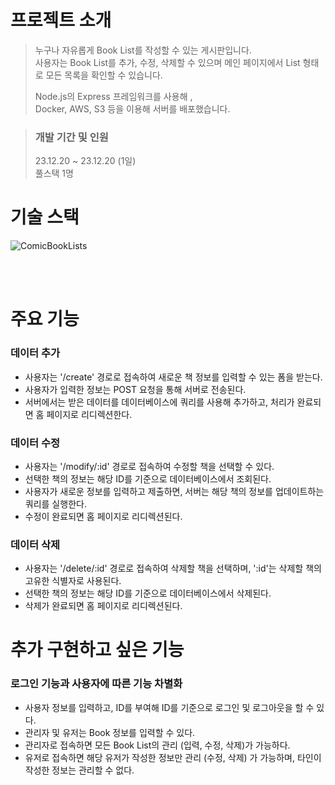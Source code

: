 # 프로젝트 소개


> 누구나 자유롭게 Book List를 작성할 수 있는 게시판입니다. \
> 사용자는 Book List를 추가, 수정, 삭제할 수 있으며 메인 페이지에서 List 형태로 모든 목록을 확인할 수 있습니다.
> 
> Node.js의 Express 프레임워크를 사용해 ,\
> Docker, AWS, S3 등을 이용해 서버를 배포했습니다.

> ### 개발 기간 및 인원
> 23.12.20 ~ 23.12.20 (1일) \
> 풀스택 1명


# 기술 스택
![ComicBookLists](https://github.com/jeong9745/ComicBookLists/assets/156148169/8c046e43-e68f-489f-b6d0-4c6d7e625547)


<br/>
<br/>

# 주요 기능

### 데이터 추가
- 사용자는 '/create' 경로로 접속하여 새로운 책 정보를 입력할 수 있는 폼을 받는다.
- 사용자가 입력한 정보는 POST 요청을 통해 서버로 전송된다.
- 서버에서는 받은 데이터를 데이터베이스에 쿼리를 사용해 추가하고, 처리가 완료되면 홈 페이지로 리디렉션한다.

### 데이터 수정
- 사용자는 '/modify/:id' 경로로 접속하여 수정할 책을 선택할 수 있다.
- 선택한 책의 정보는 해당 ID를 기준으로 데이터베이스에서 조회된다.
- 사용자가 새로운 정보를 입력하고 제출하면, 서버는 해당 책의 정보를 업데이트하는 쿼리를 실행한다.
- 수정이 완료되면 홈 페이지로 리디렉션된다.

### 데이터 삭제
- 사용자는 '/delete/:id' 경로로 접속하여 삭제할 책을 선택하며, ':id'는 삭제할 책의 고유한 식별자로 사용된다.
- 선택한 책의 정보는 해당 ID를 기준으로 데이터베이스에서 삭제된다.
- 삭제가 완료되면 홈 페이지로 리디렉션된다.


# 추가 구현하고 싶은 기능

### 로그인 기능과 사용자에 따른 기능 차별화
- 사용자 정보를 입력하고, ID를 부여해 ID를 기준으로 로그인 및 로그아웃을 할 수 있다.
- 관리자 및 유저는 Book 정보를 입력할 수 있다. 
- 관리자로 접속하면 모든 Book List의 관리 (입력, 수정, 삭제)가 가능하다.
- 유저로 접속하면 해당 유저가 작성한 정보만 관리 (수정, 삭제) 가 가능하며, 타인이 작성한 정보는 관리할 수 없다. 

